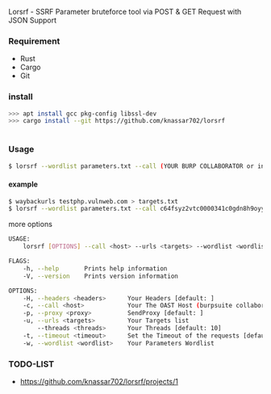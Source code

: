 Lorsrf - SSRF Parameter bruteforce tool via POST & GET Request with JSON Support


### Requirement
* Rust
* Cargo
* Git

### install
```bash
>>> apt install gcc pkg-config libssl-dev
>>> cargo install --git https://github.com/knassar702/lorsrf
 
```


### Usage

```bash
$ lorsrf --wordlist parameters.txt --call (YOUR BURP COLLABORATOR or interactsh.com host ) --urls your_targets_list.txt
```

#### example

```bash
$ waybackurls testphp.vulnweb.com > targets.txt
$ lorsrf --wordlist parameters.txt --call c64fsyz2vtc0000341c0gdn8h9oyyyyyb.interactsh.com --urls target.txt
```

more options

```bash
USAGE:
    lorsrf [OPTIONS] --call <host> --urls <targets> --wordlist <wordlist>

FLAGS:
    -h, --help       Prints help information
    -V, --version    Prints version information

OPTIONS:
    -H, --headers <headers>      Your Headers [default: ]
    -c, --call <host>            Your The OAST Host (burpsuite collaborator or interactsh.com)
    -p, --proxy <proxy>          SendProxy [default: ]
    -u, --urls <targets>         Your Targets list
        --threads <threads>      Your Threads [default: 10]
    -t, --timeout <timeout>      Set the Timeout of the requests [default: 10]
    -w, --wordlist <wordlist>    Your Parameters Wordlist
```


### TODO-LIST
* https://github.com/knassar702/lorsrf/projects/1
